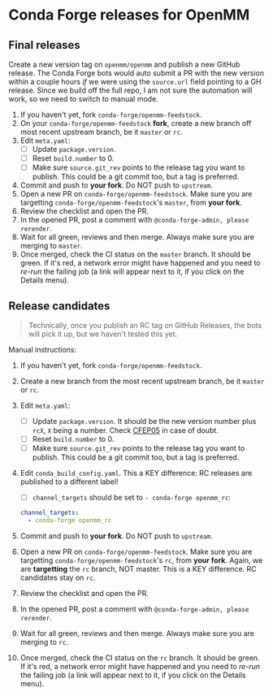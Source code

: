 # Conda Forge releases for OpenMM

## Final releases

Create a new version tag on `openmm/openmm` and publish a new GitHub release. The Conda Forge bots would auto submit a PR with the new version within a couple hours _if_ we were using the `source.url` field pointing to a GH release. Since we build off the full repo, I am not sure the automation will work, so we need to switch to manual mode.

1. If you haven't yet, fork `conda-forge/openmm-feedstock`.
2. On your `conda-forge/openmm-feedstock` **fork**, create a new branch off most recent upstream branch, be it `master` or `rc`.
3. Edit `meta.yaml`:
   - [ ] Update `package.version`.
   - [ ] Reset `build.number` to 0.
   - [ ] Make sure `source.git_rev` points to the release tag you want to publish. This could be a git commit too, but a tag is preferred.
4. Commit and push to **your fork**. Do NOT push to `upstream`.
5. Open a new PR on `conda-forge/openmm-feedstock`. Make sure you are targetting `conda-forge/openmm-feedstock`'s `master`, from **your fork**.
6. Review the checklist and open the PR.
7. In the opened PR, post a comment with `@conda-forge-admin, please rerender`.
8. Wait for all green, reviews and then merge. Always make sure you are merging to `master`.
9. Once merged, check the CI status on the `master` branch. It should be green. If it's red, a network error might have happened and you need to _re-run_ the failing job (a link will appear next to it, if you click on the Details menu).

## Release candidates

> Technically, once you publish an RC tag on GitHub Releases, the bots will pick it up, but we haven't tested this yet.

Manual instructions:

1. If you haven't yet, fork `conda-forge/openmm-feedstock`.
2. Create a new branch from the most recent upstream branch, be it `master` or `rc`.
3. Edit `meta.yaml`:
   - [ ] Update `package.version`. It should be the new version number plus `rcX`, `X` being a number. Check [CFEP05](https://github.com/conda-forge/cfep/blob/master/cfep-05.md) in case of doubt.
   - [ ] Reset `build.number` to 0.
   - [ ] Make sure `source.git_rev` points to the release tag you want to publish. This could be a git commit too, but a tag is preferred.
4. Edit `conda_build_config.yaml`. This a KEY difference: RC releases are published to a different label!

   - [ ] `channel_targets` should be set to `- conda-forge openmm_rc`:

   ```yaml
   channel_targets:
     - conda-forge openmm_rc
   ```

5. Commit and push to **your fork**. Do NOT push to `upstream`.
6. Open a new PR on `conda-forge/openmm-feedstock`. Make sure you are targetting `conda-forge/openmm-feedstock`'s `rc`, from **your fork**. Again, we are **targetting** the `rc` branch, NOT master. This is a KEY difference. RC candidates stay on `rc`.
7. Review the checklist and open the PR.
8. In the opened PR, post a comment with `@conda-forge-admin, please rerender`.
9. Wait for all green, reviews and then merge. Always make sure you are merging to `rc`.
10. Once merged, check the CI status on the `rc` branch. It should be green. If it's red, a network error might have happened and you need to _re-run_ the failing job (a link will appear next to it, if you click on the Details menu).
